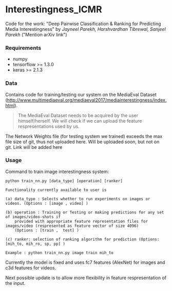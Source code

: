 # Interestingness_ICMR

Code for the work: "Deep Pairwise Classification & Ranking for Predicting Media Interestingness" by
*Jayneel Parekh, Harshvardhan Tibrewal, Sanjeel Parekh*
("Mention arXiv link")

### Requirements
- numpy 
- tensorflow >= 1.3.0
- keras >= 2.1.3

### Data
Contains code for training/testing our system on the MediaEval Dataset
(http://www.multimediaeval.org/mediaeval2017/mediainterestingness/index.html).

> The MediaEval Dataset needs to be acquired by the user himself/herself.
> We will check if we can upload the feature respresentations used by us.

The Network Weights file (for testing system we trained) exceeds the max file size of git, thus not uploaded here.
Will be uploaded soon, but not on git. Link will be added here


### Usage
Command to train image interestingness system: 
```
python train_nn.py [data_type] [operation] [ranker]

Functionality currently available to user is 

(a) data_type : Selects whether to run experiments on images or videos. (Options : [image , video] )

(b) operation : Training or Testing or making predictions for any set of images/video-shots if
    provided with appropriate feature representation files for images/video (respresented as feature vector of size 4096)
    (Options : [train ,  test] )
    
(c) ranker: selection of ranking algorithm for prediction (Options: [mih_to, mih_ro, sp, pp] )

Example : python train_nn.py image train mih_to
```

Currently the model is fixed and uses fc7 features (AlexNet) for images and c3d features for videos. 

Next possible update is to allow more flexibility in feature respresentation of the input.

